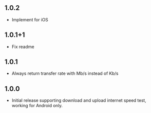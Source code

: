 ## 1.0.2

* Implement for iOS


## 1.0.1+1

* Fix readme


## 1.0.1

* Always return transfer rate with Mb/s instead of Kb/s


## 1.0.0

* Initial release supporting download and upload internet speed test, working for Android only.

